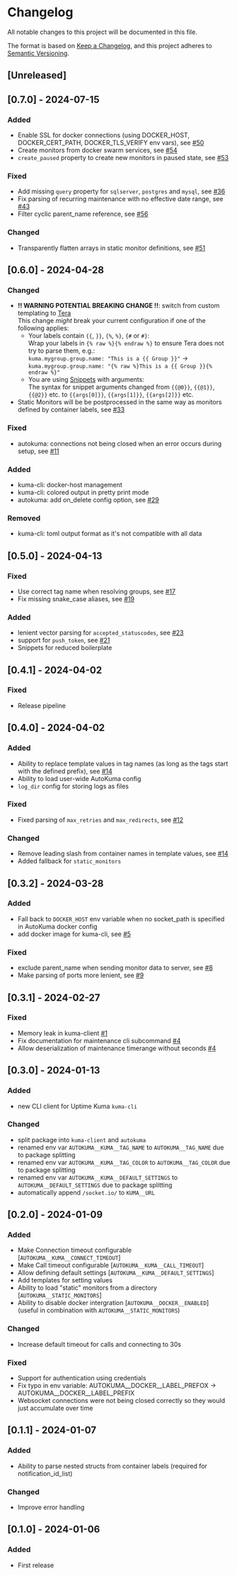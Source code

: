 # Changelog

All notable changes to this project will be documented in this file.

The format is based on [Keep a Changelog](https://keepachangelog.com/en/1.0.0/),
and this project adheres to [Semantic Versioning](https://semver.org/spec/v2.0.0.html).

## [Unreleased]

## [0.7.0] - 2024-07-15
### Added
- Enable SSL for docker connections (using DOCKER_HOST, DOCKER_CERT_PATH, DOCKER_TLS_VERIFY env vars), see [#50](https://github.com/BigBoot/AutoKuma/issues/50)
- Create monitors from docker swarm services, see [#54](https://github.com/BigBoot/AutoKuma/issues/54)
- `create_paused` property to create new monitors in paused state, see [#53](https://github.com/BigBoot/AutoKuma/issues/53)

### Fixed
- Add missing `query` property for `sqlserver`, `postgres` and `mysql`, see [#36](https://github.com/BigBoot/AutoKuma/issues/36)
- Fix parsing of recurring maintenance with no effective date range, see [#43](https://github.com/BigBoot/AutoKuma/issues/43)
- Filter cyclic parent_name reference, see [#56](https://github.com/BigBoot/AutoKuma/issues/56)

### Changed
- Transparently flatten arrays in static monitor definitions, see [#51](https://github.com/BigBoot/AutoKuma/issues/51)

## [0.6.0] - 2024-04-28
### Changed
- **!! WARNING POTENTIAL BREAKING CHANGE !!**: switch from custom templating to [Tera](https://keats.github.io/tera/docs/#introduction)  
  This change *might* break your current configuration if one of the following applies:
  - Your labels contain `{{`, `}}`, `{%`, `%}`, `{#` or `#}`:  
    Wrap your labels in `{% raw %}{% endraw %}` to ensure Tera does not try to parse them, e.g.:  
      `kuma.mygroup.group.name: "This is a {{ Group }}"` -> `kuma.mygroup.group.name: "{% raw %}This is a {{ Group }}{% endraw %}"`
  - You are using [Snippets](https://github.com/BigBoot/AutoKuma#snippets) with arguments:  
    The syntax for snippet arguments changed from `{{@0}}`, `{{@1}}`, `{{@2}}` etc. to `{{args[0]}}`, `{{args[1]}}`, `{{args[2]}}` etc.
- Static Monitors will be be postprocessed in the same way as monitors defined by container labels, see [#33](https://github.com/BigBoot/AutoKuma/issues/33)

### Fixed
- autokuma: connections not being closed when an error occurs during setup, see [#11](https://github.com/BigBoot/AutoKuma/issues/11)

### Added
- kuma-cli: docker-host management
- kuma-cli: colored output in pretty print mode
- autokuma: add on_delete config option, see [#29](https://github.com/BigBoot/AutoKuma/issues/29)

### Removed
- kuma-cli: toml output format as it's not compatible with all data

## [0.5.0] - 2024-04-13
### Fixed
- Use correct tag name when resolving groups, see [#17](https://github.com/BigBoot/AutoKuma/issues/17)
- Fix missing snake_case aliases, see [#19](https://github.com/BigBoot/AutoKuma/issues/19)

### Added
- lenient vector parsing for `accepted_statuscodes`, see [#23](https://github.com/BigBoot/AutoKuma/issues/23)
- support for `push_token`, see [#21](https://github.com/BigBoot/AutoKuma/issues/21)
- Snippets for reduced boilerplate

## [0.4.1] - 2024-04-02
### Fixed
- Release pipeline

## [0.4.0] - 2024-04-02
### Added
- Ability to replace template values in tag names (as long as the tags start with the defined prefix), see [#14](https://github.com/BigBoot/AutoKuma/issues/14)
- Ability to load user-wide AutoKuma config
- `log_dir` config for storing logs as files

### Fixed
- Fixed parsing of `max_retries` and `max_redirects`, see [#12](https://github.com/BigBoot/AutoKuma/issues/12)

### Changed
- Remove leading slash from container names in template values, see [#14](https://github.com/BigBoot/AutoKuma/issues/14)
- Added fallback for `static_monitors`

## [0.3.2] - 2024-03-28
### Added
- Fall back to `DOCKER_HOST` env variable when no socket_path is specified in AutoKuma docker config
- add docker image for kuma-cli, see [#5](https://github.com/BigBoot/AutoKuma/issues/5)

### Fixed
- exclude parent_name when sending monitor data to server, see [#8](https://github.com/BigBoot/AutoKuma/issues/8)
- Make parsing of ports more lenient, see [#9](https://github.com/BigBoot/AutoKuma/issues/9)

  
## [0.3.1] - 2024-02-27
### Fixed
- Memory leak in kuma-client [#1](https://github.com/BigBoot/AutoKuma/issues/1)
- Fix documentation for maintenance cli subcommand [#4](https://github.com/BigBoot/AutoKuma/issues/4)
- Allow deserialization of maintenance timerange without seconds [#4](https://github.com/BigBoot/AutoKuma/issues/4)

## [0.3.0] - 2024-01-13
### Added
- new CLI client for Uptime Kuma `kuma-cli`

### Changed
- split package into `kuma-client` and `autokuma`
- renamed env var `AUTOKUMA__KUMA__TAG_NAME` to `AUTOKUMA__TAG_NAME` due to package splitting
- renamed env var `AUTOKUMA__KUMA__TAG_COLOR` to `AUTOKUMA__TAG_COLOR` due to package splitting
- renamed env var `AUTOKUMA__KUMA__DEFAULT_SETTINGS` to `AUTOKUMA__DEFAULT_SETTINGS` due to package splitting
- automatically append `/socket.io/` to `KUMA__URL`

## [0.2.0] - 2024-01-09
### Added
- Make Connection timeout configurable [`AUTOKUMA__KUMA__CONNECT_TIMEOUT`]
- Make Call timeout configurable [`AUTOKUMA__KUMA__CALL_TIMEOUT`]
- Allow defining default settings [`AUTOKUMA__KUMA__DEFAULT_SETTINGS`]
- Add templates for setting values
- Ability to load "static" monitors from a directory [`AUTOKUMA__STATIC_MONITORS`]
- Ability to disable docker intergration [`AUTOKUMA__DOCKER__ENABLED`] (useful in combination with `AUTOKUMA__STATIC_MONITORS`)


### Changed
- Increase default timeout for calls and connecting to 30s

### Fixed
- Support for authentication using credentials
- Fix typo in env variable: AUTOKUMA__DOCKER__LABEL_PREFOX -> AUTOKUMA__DOCKER__LABEL_PREFIX
- Websocket connections were not being closed correctly so they would just accumulate over time

## [0.1.1] - 2024-01-07

### Added
- Ability to parse nested structs from container labels (required for notification_id_list)

### Changed
- Improve error handling

## [0.1.0] - 2024-01-06

### Added
- First release

